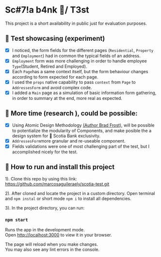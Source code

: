 # Sc#7!a b4nk 🏦/ T3st
This project is a short availability in public just for evaluation purposes. 

## 🚅 Test showcasing (experiment)

 - [x] I noticed, the form fields for the different pages (`Residential`, `Property` and `Employment`) had in common the typical fields of an address.
 - [x] `Employment` form was more challenging in order to handle employee `Type`(Student, Retired and Employed).
 - [x] Each `Page`has a same context itself, but the form behaviour changes according to form expected for each page.
 - [x] I used the `props` native capability to pass `context` from `Page` to `AddressesForm` and avoid complex code.
 - [x] I added a `Main` page as a simulation of basic information form gathering, in order to summary at the end, more real as expected. 

## 🧐 More time (research ), could be possible:
- [x] Using Atomic Design Methodology [(Author Brad Frost)](https://bradfrost.com/blog/post/atomic-web-design/), will be possible to potentialize the modularity of Components,  and make posible the a design system for 🏦 Scotia Bank exclusivity.
- [x] `AddressesForm`more granular and re-useable component.
- [x] Fields validations were one of most challenging part of the test, but I accomplished nicely for the test.

## 🦿 How to run and install this project

1). Clone this repo by using this link:
https://github.com/marcosaguileraely/scotia-test.git

2). After cloned and locate the project in a custom directory. 
Open terminal and `npm instal` or short mode `npm i` to install all dependencies.

3). In the project directory, you can run:
### `npm start`

Runs the app in the development mode.\
Open [http://localhost:3000](http://localhost:3000) to view it in your browser.

The page will reload when you make changes.\
You may also see any lint errors in the console.
